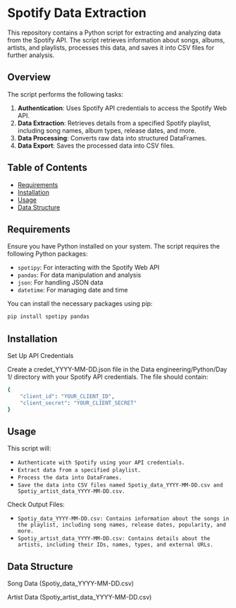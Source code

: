 # Spotify Data Extraction

This repository contains a Python script for extracting and analyzing data from the Spotify API. The script retrieves information about songs, albums, artists, and playlists, processes this data, and saves it into CSV files for further analysis.

## Overview

The script performs the following tasks:

1. **Authentication**: Uses Spotify API credentials to access the Spotify Web API.
2. **Data Extraction**: Retrieves details from a specified Spotify playlist, including song names, album types, release dates, and more.
3. **Data Processing**: Converts raw data into structured DataFrames.
4. **Data Export**: Saves the processed data into CSV files.

## Table of Contents

- [Requirements](#requirements)
- [Installation](#installation)
- [Usage](#usage)
- [Data Structure](#data-structure)

## Requirements

Ensure you have Python installed on your system. The script requires the following Python packages:

- `spotipy`: For interacting with the Spotify Web API
- `pandas`: For data manipulation and analysis
- `json`: For handling JSON data
- `datetime`: For managing date and time

You can install the necessary packages using pip:

```bash
pip install spotipy pandas
```
## Installation

Set Up API Credentials

Create a credet_YYYY-MM-DD.json file in the Data engineering/Python/Day 1/ directory with your Spotify API credentials. The file should contain:

```bash
{
    "client_id": "YOUR_CLIENT_ID",
    "client_secret": "YOUR_CLIENT_SECRET"
}
```

## Usage

This script will:

- `Authenticate with Spotify using your API credentials.`
- `Extract data from a specified playlist.`
- `Process the data into DataFrames.`
- `Save the data into CSV files named Spotiy_data_YYYY-MM-DD.csv and Spotiy_artist_data_YYYY-MM-DD.csv.`

Check Output Files:

- `Spotiy_data_YYYY-MM-DD.csv: Contains information about the songs in the playlist, including song names, release dates, popularity, and more.`
- `Spotiy_artist_data_YYYY-MM-DD.csv: Contains details about the artists, including their IDs, names, types, and external URLs.`

## Data Structure
Song Data (Spotiy_data_YYYY-MM-DD.csv)

Artist Data (Spotiy_artist_data_YYYY-MM-DD.csv)
